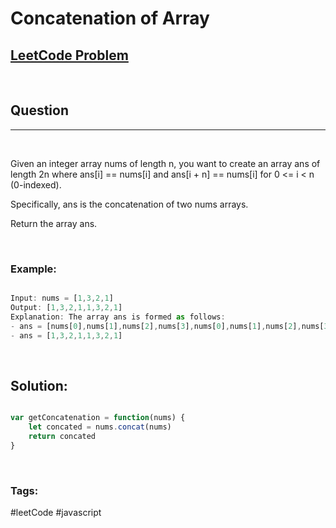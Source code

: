 # Concatenation of Array


[1]: https://leetcode.com/problems/concatenation-of-array/
## [LeetCode Problem][1]

&nbsp;

## Question
---

&nbsp;

Given an integer array nums of length n, you want to create an array ans of length 2n where ans[i] == nums[i] and ans[i + n] == nums[i] for 0 <= i < n (0-indexed).

Specifically, ans is the concatenation of two nums arrays.

Return the array ans.

&nbsp;

### **Example:** 
<!-- code below -->

```javascript

Input: nums = [1,3,2,1]
Output: [1,3,2,1,1,3,2,1]
Explanation: The array ans is formed as follows:
- ans = [nums[0],nums[1],nums[2],nums[3],nums[0],nums[1],nums[2],nums[3]]
- ans = [1,3,2,1,1,3,2,1]

```

&nbsp;

## **Solution:**

<!-- code below -->

```javascript

var getConcatenation = function(nums) {
    let concated = nums.concat(nums)
    return concated
}

```

&nbsp;

### Tags:
#leetCode #javascript